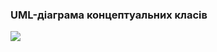 ### UML-діаграма концептуальних класів

![](https://github.com/oleksandrblazhko/eai205-chobotar/blob/laboratory-work-5/2-SoftwareDesign/2.1-UMLConceptClasses/%D0%94%D0%B8%D0%B0%D0%B3%D1%80%D0%B0%D0%BC%D0%BC%D0%B0%20%D0%B1%D0%B5%D0%B7%20%D0%BD%D0%B0%D0%B7%D0%B2%D0%B0%D0%BD%D0%B8%D1%8F.jpg)

